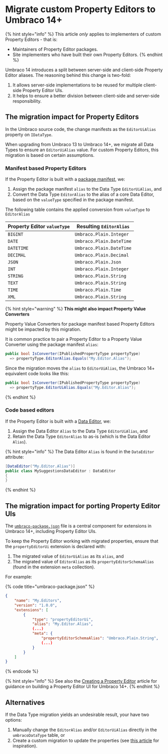﻿---
description: >-
  This article will help you migrate custom Property Editors to Umbraco 14+
---

# Migrate custom Property Editors to Umbraco 14+

{% hint style="info" %}
This article _only_ applies to implementers of custom Property Editors - that is:

- Maintainers of Property Editor packages.
- Site implementers who have built their own Property Editors.
{% endhint %}

Umbraco 14 introduces a split between server-side and client-side Property Editor aliases. The reasoning behind this change is two-fold:

1. It allows server-side implementations to be reused for multiple client-side Property Editor UIs.
2. It helps to ensure a better division between client-side and server-side responsibility.

## The migration impact for Property Editors

In the Umbraco source code, the change manifests as the `EditorUiAlias` property on `IDataType`. 

When upgrading from Umbraco 13 to Umbraco 14+, we migrate all Data Types to ensure an `EditorUiAlias` value. For custom Property Editors, this migration is based on certain assumptions.

### Manifest based Property Editors

If the Property Editor is built with a [package manifest](https://docs.umbraco.com/umbraco-cms/13.latest/tutorials/creating-a-property-editor#setting-up-a-plugin), we:

1. Assign the package manifest `alias` to the Data Type `EditorUiAlias`, and
2. Convert the Data Type `EditorAlias` to the alias of a core Data Editor, based on the `valueType` specified in the package manifest.

The following table contains the applied conversion from `valueType` to `EditorAlias`

| Property Editor `valueType` | Resulting `EditorAlias`  |
|-----------------------------|--------------------------|
| `BIGINT`                    | `Umbraco.Plain.Integer`  |
| `DATE`                      | `Umbraco.Plain.DateTime` |
| `DATETIME`                  | `Umbraco.Plain.DateTime` |
| `DECIMAL`                   | `Umbraco.Plain.Decimal`  |
| `JSON`                      | `Umbraco.Plain.Json`     |
| `INT`                       | `Umbraco.Plain.Integer`  |
| `STRING`                    | `Umbraco.Plain.String`   |
| `TEXT`                      | `Umbraco.Plain.String`   |
| `TIME`                      | `Umbraco.Plain.Time`     |
| `XML`                       | `Umbraco.Plain.String`   |

{% hint style="warning" %}
**This might also impact Property Value Converters**

Property Value Converters for package manifest based Property Editors might be impacted by this migration.

It is common practice to pair a Property Editor to a Property Value Converter using the package manifest `alias`:

```csharp
public bool IsConverter(IPublishedPropertyType propertyType)
  => propertyType.EditorAlias.Equals("My.Editor.Alias");
```

Since the migration moves the `alias` to `EditorUiAlias`, the Umbraco 14+ equivalent code looks like this:

```csharp
public bool IsConverter(IPublishedPropertyType propertyType)
  => propertyType.EditorUiAlias.Equals("My.Editor.Alias");
```
{% endhint %}

### Code based editors

If the Property Editor is built with a [Data Editor](https://docs.umbraco.com/umbraco-cms/13.latest/tutorials/creating-a-property-editor#setting-up-a-property-editor-with-csharp), we:

1. Assign the Data Editor `Alias` to the Data Type `EditorUiAlias`, and
2. Retain the Data Type `EditorAlias` to as-is (which is the Data Editor `Alias`).

{% hint style="info" %}
The Data Editor `Alias` is found in the `DataEditor` attribute:

```csharp
[DataEditor("My.Editor.Alias")]
public class MySuggestionsDataEditor : DataEditor
{
}
```
{% endhint %}

## The migration impact for porting Property Editor UIs

The [`umbraco-package.json`](https://docs.umbraco.com/umbraco-cms/tutorials/creating-a-property-editor#setting-up-a-plugin) file is a central component for extensions in Umbraco 14+, including Property Editor UIs.

To keep the Property Editor working with migrated properties, ensure that the `propertyEditorUi` extension is declared with:

1. The migrated value of `EditorUiAlias` as its `alias`, and
2. The migrated value of `EditorAlias` as its `propertyEditorSchemaAlias` (found in the extension `meta` collection).

For example:

{% code title="umbraco-package.json" %}
```json
{
    "name": "My.Editors",
    "version": "1.0.0",
    "extensions": [
        {
            "type": "propertyEditorUi",
            "alias": "My.Editor.Alias",
            (...)
            "meta": {
                "propertyEditorSchemaAlias": "Umbraco.Plain.String",
                (...)
            }
        }
    ]
}
```
{% endcode %}

{% hint style="info" %}
See also the [Creating a Property Editor](https://docs.umbraco.com/umbraco-cms/tutorials/creating-a-property-editor) article for guidance on building a Property Editor UI for Umbraco 14+.
{% endhint %}

## Alternatives

If the Data Type migration yields an undesirable result, your have two options:

1. Manually change the `EditorAlias` and/or `EditorUiAlias` directly in the `umbracoDataType` table, or 
2. Create a custom migration to update the properties (see [this article](https://docs.umbraco.com/umbraco-cms/extending/database) for inspiration).
